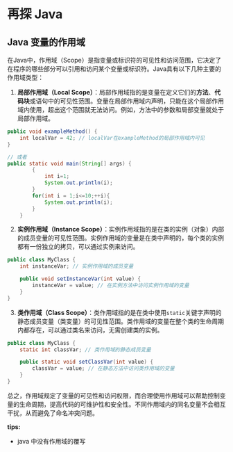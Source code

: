 # 再探 Java

## Java 变量的作用域

在Java中，作用域（Scope）是指变量或标识符的可见性和访问范围，它决定了在程序的哪些部分可以引用和访问某个变量或标识符。Java具有以下几种主要的作用域类型：

1. **局部作用域（Local Scope）**：局部作用域指的是变量在定义它们的**方法**、**代码块**或语句中的可见性范围。变量在局部作用域内声明，只能在这个局部作用域内使用，超出这个范围就无法访问。例如，方法中的参数和局部变量就处于局部作用域。

```java
public void exampleMethod() {
    int localVar = 42; // localVar在exampleMethod的局部作用域内可见
}

// 或者
public static void main(String[] args) {
        {
            int i=1;
            System.out.println(i);
        }
        for(int i = 1;i<=10;++i){
            System.out.println(i);
        }
    }
```

2. **实例作用域（Instance Scope）**：实例作用域指的是在类的实例（对象）内部的成员变量的可见性范围。实例作用域的变量是在类中声明的，每个类的实例都有一份独立的拷贝，可以通过实例来访问。

```java
public class MyClass {
    int instanceVar; // 实例作用域的成员变量

    public void setInstanceVar(int value) {
        instanceVar = value; // 在实例方法中访问实例作用域的变量
    }
}
```

3. **类作用域（Class Scope）**：类作用域指的是在类中使用`static`关键字声明的静态成员变量（类变量）的可见性范围。类作用域的变量在整个类的生命周期内都存在，可以通过类名来访问，无需创建类的实例。

```java
public class MyClass {
    static int classVar; // 类作用域的静态成员变量

    public static void setClassVar(int value) {
        classVar = value; // 在静态方法中访问类作用域的变量
    }
}
```

总之，作用域规定了变量的可见性和访问权限，而合理使用作用域可以帮助控制变量的生命周期，提高代码的可维护性和安全性。不同作用域内的同名变量不会相互干扰，从而避免了命名冲突问题。



**tips:**

- java 中没有作用域的覆写

